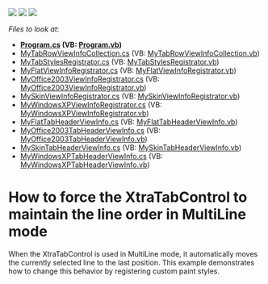 <!-- default badges list -->
![](https://img.shields.io/endpoint?url=https://codecentral.devexpress.com/api/v1/VersionRange/128620936/13.1.4%2B)
[![](https://img.shields.io/badge/Open_in_DevExpress_Support_Center-FF7200?style=flat-square&logo=DevExpress&logoColor=white)](https://supportcenter.devexpress.com/ticket/details/E1812)
[![](https://img.shields.io/badge/📖_How_to_use_DevExpress_Examples-e9f6fc?style=flat-square)](https://docs.devexpress.com/GeneralInformation/403183)
<!-- default badges end -->
<!-- default file list -->
*Files to look at*:

* **[Program.cs](./CS/Q147080/Program.cs) (VB: [Program.vb](./VB/Q147080/Program.vb))**
* [MyTabRowViewInfoCollection.cs](./CS/Q147080/Tab/MyTabRowViewInfoCollection.cs) (VB: [MyTabRowViewInfoCollection.vb](./VB/Q147080/Tab/MyTabRowViewInfoCollection.vb))
* [MyTabStylesRegistrator.cs](./CS/Q147080/Tab/MyTabStylesRegistrator.cs) (VB: [MyTabStylesRegistrator.vb](./VB/Q147080/Tab/MyTabStylesRegistrator.vb))
* [MyFlatViewInfoRegistrator.cs](./CS/Q147080/Tab/Styles/MyFlatViewInfoRegistrator.cs) (VB: [MyFlatViewInfoRegistrator.vb](./VB/Q147080/Tab/Styles/MyFlatViewInfoRegistrator.vb))
* [MyOffice2003ViewInfoRegistrator.cs](./CS/Q147080/Tab/Styles/MyOffice2003ViewInfoRegistrator.cs) (VB: [MyOffice2003ViewInfoRegistrator.vb](./VB/Q147080/Tab/Styles/MyOffice2003ViewInfoRegistrator.vb))
* [MySkinViewInfoRegistrator.cs](./CS/Q147080/Tab/Styles/MySkinViewInfoRegistrator.cs) (VB: [MySkinViewInfoRegistrator.vb](./VB/Q147080/Tab/Styles/MySkinViewInfoRegistrator.vb))
* [MyWindowsXPViewInfoRegistrator.cs](./CS/Q147080/Tab/Styles/MyWindowsXPViewInfoRegistrator.cs) (VB: [MyWindowsXPViewInfoRegistrator.vb](./VB/Q147080/Tab/Styles/MyWindowsXPViewInfoRegistrator.vb))
* [MyFlatTabHeaderViewInfo.cs](./CS/Q147080/Tab/ViewInfo/MyFlatTabHeaderViewInfo.cs) (VB: [MyFlatTabHeaderViewInfo.vb](./VB/Q147080/Tab/ViewInfo/MyFlatTabHeaderViewInfo.vb))
* [MyOffice2003TabHeaderViewInfo.cs](./CS/Q147080/Tab/ViewInfo/MyOffice2003TabHeaderViewInfo.cs) (VB: [MyOffice2003TabHeaderViewInfo.vb](./VB/Q147080/Tab/ViewInfo/MyOffice2003TabHeaderViewInfo.vb))
* [MySkinTabHeaderViewInfo.cs](./CS/Q147080/Tab/ViewInfo/MySkinTabHeaderViewInfo.cs) (VB: [MySkinTabHeaderViewInfo.vb](./VB/Q147080/Tab/ViewInfo/MySkinTabHeaderViewInfo.vb))
* [MyWindowsXPTabHeaderViewInfo.cs](./CS/Q147080/Tab/ViewInfo/MyWindowsXPTabHeaderViewInfo.cs) (VB: [MyWindowsXPTabHeaderViewInfo.vb](./VB/Q147080/Tab/ViewInfo/MyWindowsXPTabHeaderViewInfo.vb))
<!-- default file list end -->
# How to force the XtraTabControl to maintain the line order in MultiLine mode


<p>When the XtraTabControl is used in MultiLine mode, it automatically moves the currently selected line to the last position. This example demonstrates how to change this behavior by registering custom paint styles.</p>

<br/>


